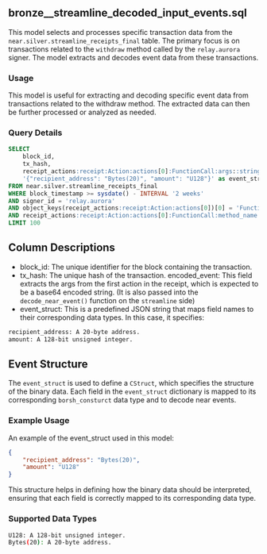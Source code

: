 ## bronze__streamline_decoded_input_events.sql

This model selects and processes specific transaction data from the `near.silver.streamline_receipts_final` table. The primary focus is on transactions related to the `withdraw` method called by the `relay.aurora` signer. The model extracts and decodes event data from these transactions.

### Usage

This model is useful for extracting and decoding specific event data from transactions related to the withdraw method. The extracted data can then be further processed or analyzed as needed.


### Query Details

```sql
SELECT 
    block_id,
    tx_hash,
    receipt_actions:receipt:Action:actions[0]:FunctionCall:args::string as encoded_event,
    '{"recipient_address": "Bytes(20)", "amount": "U128"}' as event_struct
FROM near.silver.streamline_receipts_final
WHERE block_timestamp >= sysdate() - INTERVAL '2 weeks'
AND signer_id = 'relay.aurora'
AND object_keys(receipt_actions:receipt:Action:actions[0])[0] = 'FunctionCall'
AND receipt_actions:receipt:Action:actions[0]:FunctionCall:method_name::STRING = 'withdraw'
LIMIT 100
```

## Column Descriptions

- block_id: The unique identifier for the block containing the transaction.
- tx_hash: The unique hash of the transaction.
encoded_event: This field extracts the args from the first action in the receipt, which is expected to be a base64 encoded string. (It is also passed into the `decode_near_event()` function on the `streamline` side)
- event_struct: This is a predefined JSON string that maps field names to their corresponding data types. In this case, it specifies:

```sh
recipient_address: A 20-byte address.
amount: A 128-bit unsigned integer.
```
## Event Structure

The `event_struct` is used to define a `CStruct`, which specifies the structure of the binary data. Each field in the `event_struct` dictionary is mapped to its corresponding `borsh_consturct` data type and to decode near events.

### Example Usage
An example of the event_struct used in this model:

```json
{
    "recipient_address": "Bytes(20)",
    "amount": "U128"
}
```


This structure helps in defining how the binary data should be interpreted, ensuring that each field is correctly mapped to its corresponding data type.

### Supported Data Types

```sh
U128: A 128-bit unsigned integer.
Bytes(20): A 20-byte address.
```
